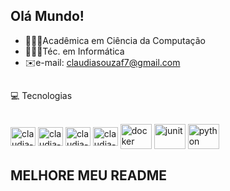 ## Olá Mundo! 
- 👩🏽‍💻Acadêmica em Ciência da Computação
- 👩🏽‍💻Téc. em Informática
- ✉️e-mail: claudiasouzaf7@gmail.com
##
💻 Tecnologias 
<div style="display:inline_block"> <br>
  <img align="center" alt="claudia-java" height="30" width="40" 
  src="https://cdn.jsdelivr.net/gh/devicons/devicon@latest/icons/java/java-original-wordmark.svg">
  <img align="center" alt="claudia-css" height="30" width="40" 
  src="https://cdn.jsdelivr.net/gh/devicons/devicon@latest/icons/c/c-original.svg">
 <img align="center" alt="claudia-html" height="30" width="40" 
  src="https://cdn.jsdelivr.net/gh/devicons/devicon@latest/icons/html5/html5-original.svg">
 <img align="center" alt="claudia-css" height="30" width="40" 
  src="https://cdn.jsdelivr.net/gh/devicons/devicon@latest/icons/css3/css3-original.svg">
 <img align="center" alt="docker" height="40" width="50" src="https://cdn.jsdelivr.net/gh/devicons/devicon/icons/docker/docker-original.svg">
  <img align="center" alt="junit" height="40" width="50" src="https://cdn.jsdelivr.net/gh/devicons/devicon/icons/junit/junit-original.svg">
  <img align="center" alt="python" height="40" width="50" src="https://cdn.jsdelivr.net/gh/devicons/devicon/icons/python/python-original.svg"> </div>
</div>

## MELHORE MEU README


